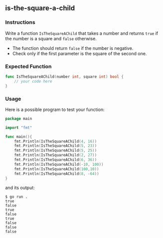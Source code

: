 ## is-the-square-a-child

### Instructions

Write a function `IsTheSquareAChild` that takes a number and returns `true` if the number is a square and `false` otherwise.
- The function should return `false` if the number is negative.
- Check only if the first parameter is the square of the second one.

### Expected Function
```go
func IsTheSquareAChild(number int, square int) bool {
    // your code here
}
```

### Usage

Here is a possible program to test your function:

``` go
package main

import "fmt"

func main(){
    fmt.Println(IsTheSquareAChild(4, 16))
    fmt.Println(IsTheSquareAChild(5, 23))
    fmt.Println(IsTheSquareAChild(5, 25))
    fmt.Println(IsTheSquareAChild(2, 27))
    fmt.Println(IsTheSquareAChild(6, 36))
    fmt.Println(IsTheSquareAChild(-10, 100))
    fmt.Println(IsTheSquareAChild(100,10))
    fmt.Println(IsTheSquareAChild(8, -64))
}
```

and its output:

```console
$ go run . 
true
false
true
false
true
false
false
false
```

